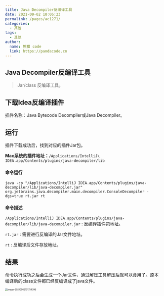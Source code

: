 ```yaml
---
title: Java Decompiler反编译工具
date: 2021-09-02 10:06:23
permalink: /pages/ac1271/
categories: 
  - 其他
tags: 
  - 其他
author: 
  name: 熊猫 code
  link: https://pandacode.cn
---
```


## Java Decompiler反编译工具

> Jar/class 反编译工具。

## 下载Idea反编译插件

插件名称：Java Bytecode Decompiler或Java Decompiler。

## 运行

插件下载成功后，找到对应的插件Jar包。

**Mac系统的插件地址：**`/Applications/IntelliJ\ IDEA.app/Contents/plugins/java-decompiler/lib`

#### 命令运行

```shell
java -cp "/Applications/IntelliJ IDEA.app/Contents/plugins/java-decompiler/lib/java-decompiler.jar" org.jetbrains.java.decompiler.main.decompiler.ConsoleDecompiler -dgs=true rt.jar rt
```

#### 命令描述

`/Applications/IntelliJ IDEA.app/Contents/plugins/java-decompiler/lib/java-decompiler.jar` : 反编译插件包地址。

`rt.jar` : 需要进行反编译的Jar文件地址。

`rt` : 反编译后文件存放地址。

## 结果

命令执行成功之后会生成一个Jar文件，通过解压工具解压后就可以食用了。原本编译后的class文件都已经反编译成了java文件。

<img src="https://cdn.jsdelivr.net/gh/guoshunfa/files/blog/202109111304689.png" alt="image-20210902101754396" style="zoom:50%;" />
